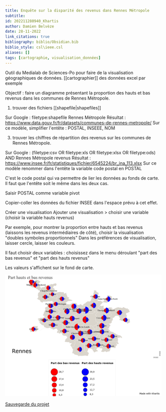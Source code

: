 ```yaml
---
title: Enquête sur la disparité des revenus dans Rennes Métropole
subtitle:
id: 202211280940_Khartis
author: Damien Belvèze
date: 28-11-2022
link_citations: true
bibliography: biblio/Obsidian.bib
biblio_style: csl\ieee.csl
aliases: []
tags: [cartographie, visualisation_données]
---
```


Outil du Medialab de Sciences-Po pour faire de la visualisation géographiques de données. 
[[cartographier]] des données excel par exemple

Objectif : faire un diagramme présentant la proportion des hauts et bas revenus dans les communes de Rennes Métropole. 

1. trouver des fichiers [[shapefile|shapefiles]]

Sur Google : filetype:shapefile Rennes Métropole
Résultat : https://www.data.gouv.fr/fr/datasets/communes-de-rennes-metropole/
Sur ce modèle, simplifier l'entête : POSTAL, INSEEE, NOM

3. trouver les chiffres de répartition des revenus sur les communes de Rennes  Métropole.

Sur Google : (filetype:csv OR filetype:xls OR filetype:xlsx OR filetype:ods) AND Rennes Métropole revenus
Résultat : https://www.insee.fr/fr/statistiques/fichier/6545224/br_ina_113.xlsx
Sur ce modèle renommer dans l'entête la variable code postal en POSTAL

C'est le code postal qui va permettre de lier les données au fonds de carte. Il faut que l'entête soit le même dans les deux cas. 

Saisir POSTAL comme variable pivot

Copier-coller les données du fichier INSEE dans l'espace prévu à cet effet. 

Créer une visualisation
Ajouter une visualisation > choisir une variable (choisir la variable hauts revenus)

Par exemple, pour montrer la proportion entre hauts et bas revenus (laissons les revenus intermédiaires de côté), choisir la visualisation "doubles symboles proportionnels"
Dans les préférences de visualisation, laisser cercle, laisser les couleurs.

Il faut choisir deux variables : choisissez dans le menu déroulant "part des bas revenus" et "part des hauts revenus"

Les valeurs s'affichent sur le fond de carte. 

![](images/khartis_revenus_rennes.png)

[Sauvegarde du projet](Rennes_Metropole_revenus.kh)